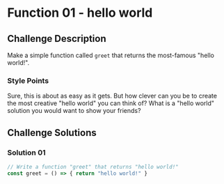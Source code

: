 # Function 01 - hello world

## Challenge Description

Make a simple function called `greet` that returns the most-famous "hello world!".

### Style Points

Sure, this is about as easy as it gets. But how clever can you be to 
create the most creative "hello world" you can think of? What is a 
"hello world" solution you would want to show your friends?

## Challenge Solutions

### Solution 01

```jsx
// Write a function "greet" that returns "hello world!"
const greet = () => { return "hello world!" }
```

